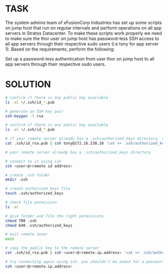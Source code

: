 # TASK

The system admins team of xFusionCorp Industries has set up some scripts on jump host that run on regular intervals and perform operations on all app servers in Stratos Datacenter. To make these scripts work properly we need to make sure the thor user on jump host has password-less SSH access to all app servers through their respective sudo users (i.e tony for app server 1). Based on the requirements, perform the following:

Set up a password-less authentication from user thor on jump host to all app servers through their respective sudo users.

# SOLUTION

```bash
# confirm if there is any public key available
ls -al ~/.ssh/id_*.pub

# generate an SSH key pair
ssh-keygen -t rsa

# confirm if there is any public key available
ls -al ~/.ssh/id_*.pub

# if your remote server already has a .ssh/authorized_keys directory, run this
cat .ssh/id_rsa.pub | ssh tony@172.16.238.10 'cat >> .ssh/authorized_keys'

# your remote server already has a .ssh/authorized_keys directory

# connect to it using ssh
ssh <user>@<remote id address>

# create .ssh folder
mkdir .ssh

# create authorized_keys file
touch .ssh/authorized_keys

# check file permission
ls -al

# give folder and file the right permissions
chmod 700 .ssh
chmod 640 .ssh/authorized_keys

# exit remote sever
exit

# copy the public key to the remote server
cat .ssh/id_rsa.pub | ssh <user>@<remote.ip.address> 'cat >> .ssh/authorized_keys'

# try connecting again using ssh. you shouldn't be asked for a password
ssh <user>@<remote.ip.address>
```
